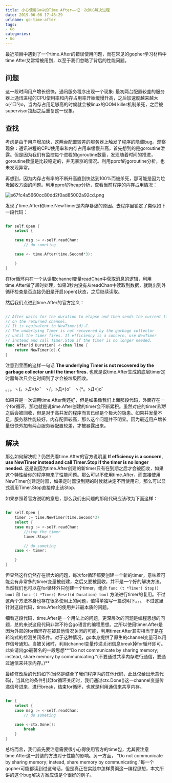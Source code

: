 ```yaml
---
title: 小心使用Go中的Time.After——记一次BUG解决过程
date: 2019-06-06 17:46:29
urlname: go-time-after
tags:
- Go
categories:
- Go
---
```


最近项目中遇到了一个time.After的错误使用问题，而在常见的gopher学习材料中time.After又常常被用到，以至于我们忽略了背后的性能问题。

## 问题

这一段时间用户增长很快，通讯服务程序出现一个现象: 最初两台配置较差的服务器上通讯进程的CPU使用率和内存占用率开始缓慢升高，之后加速度越来越大o(╯□╰)o，当内存占用足够高的时候就会被linux的OOM killer机制杀死，之后被supervisor拉起之后重复这一现象。

## 查找

考虑是由于用户增加快，这两台配置较差的服务器上触发了程序的隐藏bug。观察现象：通讯进程的CPU使用率和内存占用率缓慢升高，首先想到的是goroutine泄露。但是因为我们有监控每个进程的goroutine数量，发现随着时间的推进，goroutine数量是比较稳定的，并无暴涨的情况。利用pprof的goroutine分析，也未发现异常。

再想到，因为内存占有率的不断升高直到快达到100%而被杀死，那可能是因为垃圾回收方面的问题。利用pprof的heap分析，查看当前程序的内存占用情况：

<!--more -->

![e67fc4a5660cc80dd2f0ad85002a92cd.png](evernotecid://BBA67D57-7922-4B2E-B8C7-BE4DD447858B/appyinxiangcom/12364249/ENResource/p1125)

发现了time.After和time.NewTimer是内存暴涨的原因。去程序里锁定了类似如下一段代码：

```go

for self.Open {
    select {

    case msg := <-self.readChan:
        // do someting

    case <- time.After(time.Second*3):

    }
}

```

在for循环内在一个从读取channel变量readChan中获取消息的逻辑，利用time.After做了超时处理，如果3秒内没有从readChan中读取到数据，就跳出到外循环检查是否连接仍旧是开启(open)状态，之后继续读取。

然后我们点进到time.After的官方定义：

```go

// After waits for the duration to elapse and then sends the current time
// on the returned channel.
// It is equivalent to NewTimer(d).C.
// The underlying Timer is not recovered by the garbage collector
// until the timer fires. If efficiency is a concern, use NewTimer
// instead and call Timer.Stop if the timer is no longer needed.
func After(d Duration) <-chan Time {
	return NewTimer(d).C
}

```

注意到里面的这样一句话 **The underlying Timer is not recovered by the garbage collector until the timer fires.** 也就是说time.After生成的底层timer定时器每次只会在时间到了才会被垃圾回收。

。。。ヽ(*。>Д<)o゜ ヽ(*。>Д<)o゜ ヽ(*。>Д<)o゜

如果只是一次调用time.After倒还好，但是如果像我们上面那段代码，外面存在一个for循环，那也就是说time.After创建的timer会不断累积。虽然对应的timer*到期*之后会被回收，但是对于高并发的程序而言已经是个极大的隐患。如果并发量不足，服务器性能较好，内存配置较高，那么这个问题并不明显。因为最近用户增长量很快外加有两台服务器配置较差，才被暴露出来。

## 解决

那么如何解决呢？仍然先看time.After的官方说明里 **If efficiency is a concern, use NewTimer instead and call Timer.Stop if the timer is no longer needed.** 这是说因为time.After创建的新timer只有在到期之后才会被回收，如果这个特性给你的程序带来了性能问题。那么可以不使用time.After，而直接使用NewTimer创建定时器，如果定时器没到期的时候就决定不再使用它，那么可以显式调用Timer.Stop直接停止该Stop.

如果参照着官方说明的意思，那么我们出问题的那段代码应该改为下面这样：

```go

for self.Open {
    timer := time.NewTimer(time.Second*3)
    select {
    case msg := <-self.readChan:
        //stop the timer
        timer.Stop()

        // do someting
    case <- timer:

    }
}

```

但显然这样仍然存在很大的问题，每次for循环都要创建一个新的timer，意味着可能会有非常多的timer变量被创建，之后又要被回收，并不是一个好的解决方法。当然我们也可以在for循环外只创建一个timer，组合 ```func (t *Timer) Stop() bool``` 和 ```func (t *Timer) Reset(d Duration) bool``` 方法进行timer的复用。不过这两个方法本身也存在很多使用上的问题，值得单独写一篇说明下。。。 不过这里针对这段代码，time.After的使用并非最本质的问题。

细看这段代码，time.After是一个用法上的问题，更深层次的问题是编程思想的问题，总的来说这段代码非常不符合go语言的编程思想。之所以使用timer.After是因为外部的for循环存在被其他情况关闭的可能，利用timer.After其实相当于是在轮询式的检测关闭条件。对于这种情况，go本身提供了原生的channel变量可以用作信号通知。当被关闭时，利用channel变量传递关闭信息break掉for循环即可。此处请出go最著名的一段思想**“Do not communicate by sharing memory; instead, share memory by communicating.”(不要通过共享内存进行通信，要通过通信来共享内存。)**

最终修改后的代码如下(当然是结合了我们程序内的其他代码，此处仅给出示意代码)，当其他的条件引起for循环关闭时，我们通过ctx.Done()这一channel变量传递信号进来，进行break，结束for循环，也就是利用通信来共享内存。

```go

for {
    select {
    case msg := <-self.readChan:
        // do someting

    case <-ctx.Done():
        break
    }
}

```

总结而言，我们首先要注意需要很小心得使用官方的time包，尤其要注意time.After这一封装的方法对于性能的影响。另一方面，
“Do not communicate by sharing memory; instead, share memory by communicating.”每一个gopher可能都读到过这句话，但是真正在实践中怎样贯彻这一编程思想，本文所讲的这个bug解决方案应该是个很好的例子。
